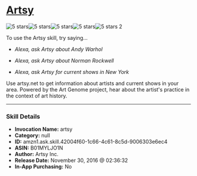 # [Artsy](http://alexa.amazon.com/#skills/amzn1.ask.skill.42004f60-1c66-4c61-8c5d-9006303e6ec4)
![5 stars](../../images/ic_star_black_18dp_1x.png)![5 stars](../../images/ic_star_black_18dp_1x.png)![5 stars](../../images/ic_star_black_18dp_1x.png)![5 stars](../../images/ic_star_black_18dp_1x.png)![5 stars](../../images/ic_star_black_18dp_1x.png) 2

To use the Artsy skill, try saying...

* *Alexa, ask Artsy about Andy Warhol*

* *Alexa, ask Artsy about Norman Rockwell*

* *Alexa, ask Artsy for current shows in New York*

Use artsy.net to get information about artists and current shows in your area. Powered by the Art Genome project, hear about the artist's practice in the context of art history.

***

### Skill Details

* **Invocation Name:** artsy
* **Category:** null
* **ID:** amzn1.ask.skill.42004f60-1c66-4c61-8c5d-9006303e6ec4
* **ASIN:** B01MYLJO1N
* **Author:** Artsy Inc.
* **Release Date:** November 30, 2016 @ 02:36:32
* **In-App Purchasing:** No
